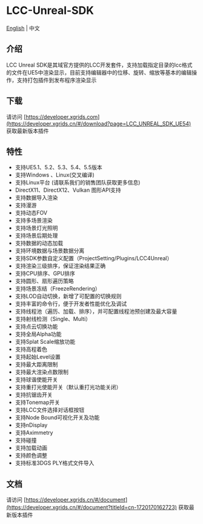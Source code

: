 # LCC-Unreal-SDK

[English](./README.md) | 中文

## 介绍

LCC Unreal SDK是其域官方提供的LCC开发套件，支持加载指定目录的lcc格式的文件在UE5中渲染显示，目前支持编辑器中的位移、旋转、缩放等基本的编辑操作，支持打包插件到发布程序渲染显示

## 下载

请访问 [https://developer.xgrids.com](https://developer.xgrids.cn/#/download?page=LCC_UNREAL_SDK_UE54) 获取最新版本插件

## 特性

- 支持UE5.1、5.2、5.3、5.4、5.5版本
- 支持Windows 、Linux(交叉编译)  
- 支持Linux平台 (请联系我们的销售团队获取更多信息)
- DirectX11、DirectX12、Vulkan 图形API支持    
- 支持数据导入渲染    
- 支持漫游    
- 支持动态FOV    
- 支持多场景渲染    
- 支持场景灯光照明    
- 支持场景后期处理    
- 支持数据的动态加载    
- 支持环境数据与场景数据分离    
- 支持SDK参数自定义配置（ProjectSetting/Plugins/LCC4Unreal）    
- 支持渲染三级排序，保证渲染结果正确    
- 支持CPU排序、GPU排序    
- 支持圆形、扇形遍历策略    
- 支持场景冻结（FreezeRendering）    
- 支持LOD自动切换，新增了可配置的切换规则    
- 支持丰富的命令行，便于开发者性能优化及调试    
- 支持线程池（遍历、加载、排序），并可配置线程池预创建及最大容量    
- 支持射线检测（Single、Multi）    
- 支持点云切换功能    
- 支持全局Alpha功能    
- 支持Splat Scale缩放功能    
- 支持高程着色    
- 支持起始Level设置    
- 支持最大距离限制    
- 支持最大渲染点数限制    
- 支持球谐使能开关    
- 支持重打光使能开关（默认重打光功能关闭）    
- 支持抗锯齿开关    
- 支持Tonemap开关    
- 支持LCC文件选择对话框按钮    
- 支持Node Bound可视化开关及功能    
- 支持nDisplay   
- 支持Aximmetry 
- 支持碰撞 
- 支持加载动画
- 支持颜色调整
- 支持标准3DGS PLY格式文件导入

## 文档

请访问 [https://developer.xgrids.cn/#/document](https://developer.xgrids.cn/#/document?titleId=cn-1720170162723) 获取最新版本插件